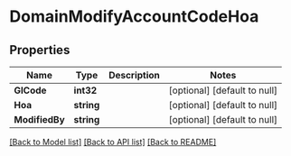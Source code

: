 # DomainModifyAccountCodeHoa

## Properties
Name | Type | Description | Notes
------------ | ------------- | ------------- | -------------
**GlCode** | **int32** |  | [optional] [default to null]
**Hoa** | **string** |  | [optional] [default to null]
**ModifiedBy** | **string** |  | [optional] [default to null]

[[Back to Model list]](../README.md#documentation-for-models) [[Back to API list]](../README.md#documentation-for-api-endpoints) [[Back to README]](../README.md)


